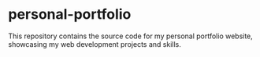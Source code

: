 # personal-portfolio
This repository contains the source code for my personal portfolio website, showcasing my web development projects and skills.
